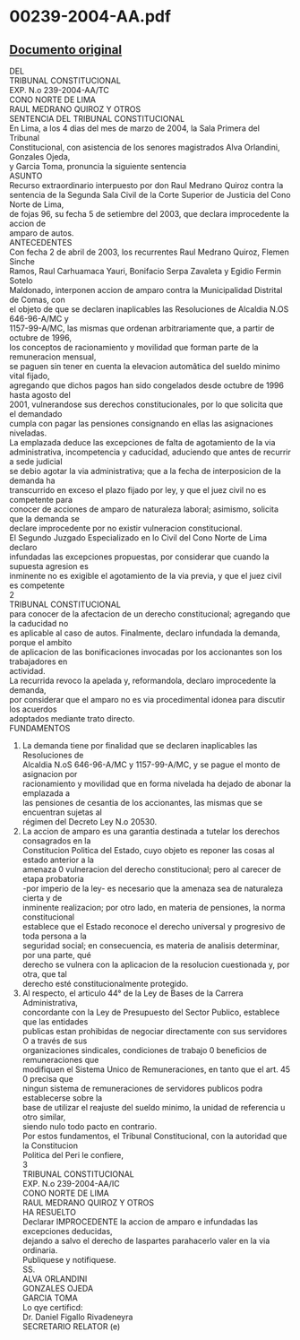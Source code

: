 
00239-2004-AA.pdf
=================
  
[Documento original](https://tc.gob.pe/jurisprudencia/2004/00239-2004-AA.pdf)  
---  
DEL  
TRIBUNAL CONSTITUCIONAL  
EXP. N.o 239-2004-AA/TC  
CONO NORTE DE LIMA  
RAUL MEDRANO QUIROZ Y OTROS  
SENTENCIA DEL TRIBUNAL CONSTITUCIONAL  
En Lima, a los 4 dias del mes de marzo de 2004, la Sala Primera del Tribunal  
Constitucional, con asistencia de los senores magistrados Alva Orlandini, Gonzales Ojeda,  
y Garcia Toma, pronuncia la siguiente sentencia  
ASUNTO  
Recurso extraordinario interpuesto por don Raul Medrano Quiroz contra la  
sentencia de la Segunda Sala Civil de la Corte Superior de Justicia del Cono Norte de Lima,  
de fojas 96, su fecha 5 de setiembre del 2003, que declara improcedente la accion de  
amparo de autos.  
ANTECEDENTES  
Con fecha 2 de abril de 2003, los recurrentes Raul Medrano Quiroz, Flemen Sinche  
Ramos, Raul Carhuamaca Yauri, Bonifacio Serpa Zavaleta y Egidio Fermin Sotelo  
Maldonado, interponen accion de amparo contra la Municipalidad Distrital de Comas, con  
el objeto de que se declaren inaplicables las Resoluciones de Alcaldia N.OS 646-96-A/MC y  
1157-99-A/MC, las mismas que ordenan arbitrariamente que, a partir de octubre de 1996,  
los conceptos de racionamiento y movilidad que forman parte de la remuneracion mensual,  
se paguen sin tener en cuenta la elevacion automâtica del sueldo minimo vital fijado,  
agregando que dichos pagos han sido congelados desde octubre de 1996 hasta agosto del  
2001, vulnerandose sus derechos constitucionales, por lo que solicita que el demandado  
cumpla con pagar las pensiones consignando en ellas las asignaciones niveladas.  
La emplazada deduce las excepciones de falta de agotamiento de la via  
administrativa, incompetencia y caducidad, aduciendo que antes de recurrir a sede judicial  
se debio agotar la via administrativa; que a la fecha de interposicion de la demanda ha  
transcurrido en exceso el plazo fijado por ley, y que el juez civil no es competente para  
conocer de acciones de amparo de naturaleza laboral; asimismo, solicita que la demanda se  
declare improcedente por no existir vulneracion constitucional.  
El Segundo Juzgado Especializado en lo Civil del Cono Norte de Lima declaro  
infundadas las excepciones propuestas, por considerar que cuando la supuesta agresion es  
inminente no es exigible el agotamiento de la via previa, y que el juez civil es competente  
2  
TRIBUNAL CONSTITUCIONAL  
para conocer de la afectacion de un derecho constitucional; agregando que la caducidad no  
es aplicable al caso de autos. Finalmente, declaro infundada la demanda, porque el ambito  
de aplicacion de las bonificaciones invocadas por los accionantes son los trabajadores en  
actividad.  
La recurrida revoco la apelada y, reformandola, declaro improcedente la demanda,  
por considerar que el amparo no es via procedimental idonea para discutir los acuerdos  
adoptados mediante trato directo.  
FUNDAMENTOS  
1. La demanda tiene por finalidad que se declaren inaplicables las Resoluciones de  
Alcaldia N.oS 646-96-A/MC y 1157-99-A/MC, y se pague el monto de asignacion por  
racionamiento y movilidad que en forma nivelada ha dejado de abonar la emplazada a  
las pensiones de cesantia de los accionantes, las mismas que se encuentran sujetas al  
régimen del Decreto Ley N.o 20530.  
2. La accion de amparo es una garantia destinada a tutelar los derechos consagrados en la  
Constitucion Politica del Estado, cuyo objeto es reponer las cosas al estado anterior a la  
amenaza 0 vulneracion del derecho constitucional; pero al carecer de etapa probatoria  
-por imperio de la ley- es necesario que la amenaza sea de naturaleza cierta y de  
inminente realizacion; por otro lado, en materia de pensiones, la norma constitucional  
establece que el Estado reconoce el derecho universal y progresivo de toda persona a la  
seguridad social; en consecuencia, es materia de analisis determinar, por una parte, qué  
derecho se vulnera con la aplicacion de la resolucion cuestionada y, por otra, que tal  
derecho esté constitucionalmente protegido.  
3. Al respecto, el articulo 44° de la Ley de Bases de la Carrera Administrativa,  
concordante con la Ley de Presupuesto del Sector Publico, establece que las entidades  
publicas estan prohibidas de negociar directamente con sus servidores O a través de sus  
organizaciones sindicales, condiciones de trabajo 0 beneficios de remuneraciones que  
modifiquen el Sistema Unico de Remuneraciones, en tanto que el art. 45 0 precisa que  
ningun sistema de remuneraciones de servidores publicos podra establecerse sobre la  
base de utilizar el reajuste del sueldo minimo, la unidad de referencia u otro similar,  
siendo nulo todo pacto en contrario.  
Por estos fundamentos, el Tribunal Constitucional, con la autoridad que la Constitucion  
Politica del Peri le confiere,  
3  
TRIBUNAL CONSTITUCIONAL  
EXP. N.o 239-2004-AA/IC  
CONO NORTE DE LIMA  
RAUL MEDRANO QUIROZ Y OTROS  
HA RESUELTO  
Declarar IMPROCEDENTE la accion de amparo e infundadas las excepciones deducidas,  
dejando a salvo el derecho de laspartes parahacerlo valer en la via ordinaria.  
Publiquese y notifiquese.  
SS.  
ALVA ORLANDINI  
GONZALES OJEDA  
GARCIA TOMA  
Lo qye certificd:  
Dr. Daniel Figallo Rivadeneyra  
SECRETARIO RELATOR (e)